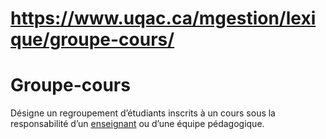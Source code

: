 # https://www.uqac.ca/mgestion/lexique/groupe-cours/

# Groupe-cours
Désigne un regroupement d’étudiants inscrits à un cours sous la responsabilité d’un [enseignant](https://www.uqac.ca/mgestion/lexique/groupe-cours/<https:/www.uqac.ca/mgestion/lexique/enseignant/>) ou d’une équipe pédagogique.
